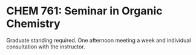 # CHEM 761: Seminar in Organic Chemistry

Graduate standing required. One afternoon meeting a week and individual consultation with the instructor.